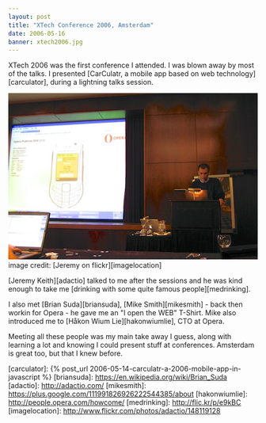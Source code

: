 ```yaml
---
layout: post
title: "XTech Conference 2006, Amsterdam"
date: 2006-05-16
banner: xtech2006.jpg
---
```


XTech 2006 was the first conference I attended. I was blown away by most of the talks.
I presented [CarCulatr, a mobile app based on web technology][carculator], during a lightning talks session.

![Rocco-Georgi presents CarCulatr at XTech 2006](/images/Rocco-Georgi-presents-CarCulatr-at-XTech-2006.jpg)
<br><span class="notimportant">image credit: [Jeremy on flickr][imagelocation]</span>

[Jeremy Keith][adactio] talked to me after the sessions and he was kind enough to take me [drinking with some quite famous people][medrinking].

I also met [Brian Suda][briansuda], [Mike Smith][mikesmith] - back then workin for Opera - he gave me an "I open the WEB" T-Shirt.
Mike also introduced me to [Håkon Wium Lie][hakonwiumlie], CTO at Opera.

Meeting all these people was my main take away I guess, along with learning a lot and knowing I could present stuff at conferences.
Amsterdam is great too, but that I knew before.

[carculator]: {% post_url 2006-05-14-carculatr-a-2006-mobile-app-in-javascript %}
[briansuda]: https://en.wikipedia.org/wiki/Brian_Suda
[adactio]: http://adactio.com/
[mikesmith]: https://plus.google.com/111991826926222544385/about
[hakonwiumlie]: http://people.opera.com/howcome/
[medrinking]: http://flic.kr/p/e9kBC
[imagelocation]: http://www.flickr.com/photos/adactio/148119128